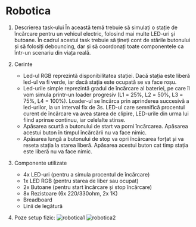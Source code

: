 # Robotica

1. Descrierea task-ului
   În această temă trebuie să simulați o stație de încărcare pentru un vehicul electric, folosind mai multe LED-uri și butoane. În cadrul acestui task trebuie să țineți cont de stările butonului și să folosiți debouncing, dar și să coordonați toate componentele ca într-un scenariu din viața reală.

2. Cerinte
   - Led-ul RGB reprezintă disponibilitatea stației. Dacă stația este liberă led-ul va fi verde, iar dacă stația este ocupată se va face roșu.
   - Led-urile simple reprezintă gradul de încărcare al bateriei, pe care îl vom simula printr-un loader progresiv (L1 = 25%, L2 = 50%, L3 = 75%, L4 = 100%). Loader-ul se încărca prin aprinderea succesivă a led-urilor, la un interval fix de 3s. LED-ul care semnifică procentul curent de încărcare va avea starea de clipire, LED-urile din urma lui fiind aprinse continuu, iar celelalte stinse.
   - Apăsarea scurtă a butonului de start va porni încărcarea. Apăsarea acestui buton în timpul încărcării nu va face nimic.
   - Apăsarea lungă a butonului de stop va opri încărcarea forțat și va reseta stația la starea liberă. Apăsarea acestui buton cat timp stația este liberă nu va face nimic.

3. Componente utilizate
   - 4x LED-uri (pentru a simula procentul de încărcare)
   - 1x LED RGB (pentru starea de liber sau ocupat)
   - 2x Butoane (pentru start încărcare și stop încărcare)
   - 8x Rezistoare (6x 220/330ohm, 2x 1K)
   - Breadboard
   - Linii de legătură

4. Poze setup fizic:
   ![robotica1](https://github.com/user-attachments/assets/47fb9f70-f76d-4f4a-bb91-fc5412f252e4)
   ![robotica2](https://github.com/user-attachments/assets/2c787e49-e73b-4c7e-8a49-5a85cf96d6a4)

